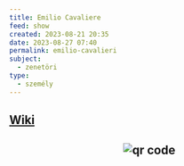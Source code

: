 ```yaml
---
title: Emilio Cavaliere
feed: show
created: 2023-08-21 20:35
date: 2023-08-27 07:40
permalink: emilio-cavalieri
subject:
  - zenetöri
type:
  - személy
---
```


## [Wiki](https://www.wikiwand.com/hu/Emilio_de_Cavalieri)





## <p style="text-align: center;"><img src="https://chart.googleapis.com/chart?cht=qr&chl=https://notes.andrasdenes.com/emilio-cavalieri&chs=180x180&choe=UTF-8&chld=L|2" alt="qr code"></p>



